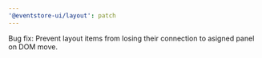 ```yaml
---
'@eventstore-ui/layout': patch
---
```


Bug fix: Prevent layout items from losing their connection to asigned panel on DOM move.
